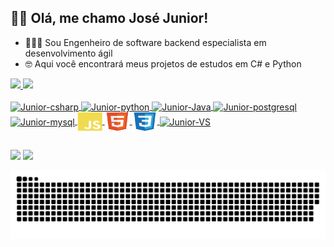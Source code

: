 ## 🖖🏾 Olá, me chamo José Junior!

* 🧑🏾‍💻 Sou Engenheiro de software backend especialista em desenvolvimento ágil
* 🤓 Aqui você encontrará meus projetos de estudos em C# e Python


<div>
  <a href="https://github.com/JJBrito">
  <img height="140em" src="https://github-readme-stats.vercel.app/api?username=JJBrito&show_icons=true&theme=github_dark&include_all_commits=true&count_private=true"/>
  <img height="140em" src="https://github-readme-stats.vercel.app/api/top-langs/?username=JJBrito&layout=compact&langs_count=7&theme=github_dark"/>
</div>

<div style="display: inline_block"><br>
  <img align="center" alt="Junior-csharp" height="30" width="40" src="https://cdn.jsdelivr.net/gh/devicons/devicon/icons/csharp/csharp-original.svg">  
  <img align="center" alt="Junior-python" height="30" width="40" src="https://cdn.jsdelivr.net/gh/devicons/devicon/icons/python/python-original.svg">  
  <img align="center" alt="Junior-Java" height="30" width="40" src="https://cdn.jsdelivr.net/gh/devicons/devicon/icons/java/java-original.svg"> 
  <img align="center" alt="Junior-postgresql" height="30" width="40" src="https://cdn.jsdelivr.net/gh/devicons/devicon/icons/postgresql/postgresql-original.svg">
  <img align="center" alt="Junior-mysql" height="30" width="40" src="https://cdn.jsdelivr.net/gh/devicons/devicon/icons/microsoftsqlserver/microsoftsqlserver-plain.svg"> 
  <img align="center" alt="Junior-Js" height="30" width="40" src="https://raw.githubusercontent.com/devicons/devicon/master/icons/javascript/javascript-plain.svg">
  <img align="center" alt="Junior-HTML" height="30" width="40" src="https://raw.githubusercontent.com/devicons/devicon/master/icons/html5/html5-original.svg">
  <img align="center" alt="Junior-CSS" height="30" width="40" src="https://raw.githubusercontent.com/devicons/devicon/master/icons/css3/css3-original.svg">
  <img align="center" alt="Junior-VS" height="30" width="40" src="https://cdn.jsdelivr.net/gh/devicons/devicon/icons/visualstudio/visualstudio-plain.svg">
</div>

  ##
  
</div>
</a>
  <a href = "mailto:jzjuniorbrito@gmail.com"><img src="https://img.shields.io/badge/Gmail-D14836?style=for-the-badge&logo=gmail&logoColor=white" target="_blank"></a>
  <a href="https://www.linkedin.com/in/josepbjunior/" target="_blank"><img src="https://img.shields.io/badge/-LinkedIn-%230077B5?style=for-the-badge&logo=linkedin&logoColor=white" target="_blank"></a>   
</div>
  
  ![Snake animation](https://github.com/brisarosatti/brisarosatti/blob/output/github-contribution-grid-snake.svg) 
  
  </div>
</div>
